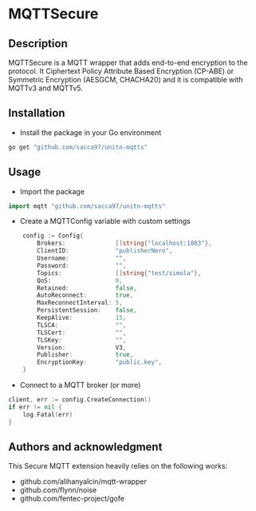# MQTTSecure

## Description
MQTTSecure is a MQTT wrapper that adds end-to-end encryption to the protocol. It Ciphertext Policy Attribute Based Encryption (CP-ABE) or Symmetric Encryption (AESGCM, CHACHA20) and it is compatible with MQTTv3 and MQTTv5.


## Installation
- Install the package in your Go environment
```bash
go get "github.com/sacca97/unitn-mqtts"
```

## Usage
- Import the package 
```go
import mqtt "github.com/sacca97/unitn-mqtts"
```

- Create a MQTTConfig variable with custom settings

```go
	config := Config{
		Brokers:              []string{"localhost:1883"},
		ClientID:             "publisherNero",
		Username:             "",
		Password:             "",
		Topics:               []string{"test/simola"},
		QoS:                  0,
		Retained:             false,
		AutoReconnect:        true,
		MaxReconnectInterval: 5,
		PersistentSession:    false,
		KeepAlive:            15,
		TLSCA:                "",
		TLSCert:              "",
		TLSKey:               "",
		Version:              V3,
		Publisher:            true,
		EncryptionKey:        "public.key",
	}
```

- Connect to a MQTT broker (or more)

```go
client, err := config.CreateConnection()
if err != nil {
    log.Fatal(err)
}
```

## Authors and acknowledgment
This Secure MQTT extension heavily relies on the following works:
- github.com/alihanyalcin/mqtt-wrapper
- github.com/flynn/noise
- github.com/fentec-project/gofe